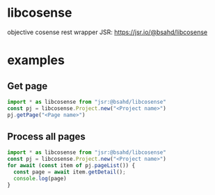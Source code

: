 # libcosense
objective cosense rest wrapper
JSR: https://jsr.io/@bsahd/libcosense
# examples
## Get page
```ts
import * as libcosense from "jsr:@bsahd/libcosense"
const pj = libcosense.Project.new("<Project name>")
pj.getPage("<Page name>")
```
## Process all pages
```ts
import * as libcosense from "jsr:@bsahd/libcosense"
const pj = libcosense.Project.new("<Project name>")
for await (const item of pj.pageList()) {
  const page = await item.getDetail();
  console.log(page)
}
```